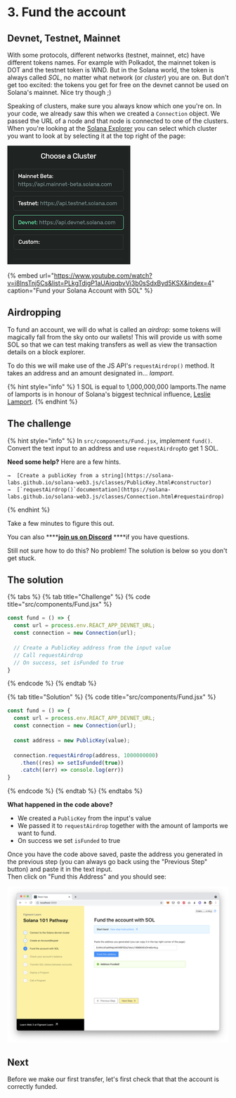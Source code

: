 # 3. Fund the account

## Devnet, Testnet, Mainnet

With some protocols, different networks \(testnet, mainnet, etc\) have different tokens names. For example with Polkadot, the mainnet token is DOT and the testnet token is WND. But in the Solana world, the token is always called _SOL_, no matter what network \(or _cluster_\) you are on. But don't get too excited: the tokens you get for free on the devnet cannot be used on Solana's mainnet. Nice try though ;\)

Speaking of clusters, make sure you always know which one you're on. In your code, we already saw this when we created a `Connection` object. We passed the URL of a node and that node is connected to one of the clusters. When you're looking at the [Solana Explorer](https://explorer.solana.com/?cluster=devnet) you can select which cluster you want to look at by selecting it at the top right of the page:

![](../../../.gitbook/assets/screen-shot-2021-06-11-at-2.49.10-pm.png)

{% embed url="https://www.youtube.com/watch?v=i8lnsTnj5Cs&list=PLkgTdjgP1aUAiqqbvVi3b0sSdxByd5KSX&index=4" caption="Fund your Solana Account with SOL" %}

## Airdropping

To fund an account, we will do what is called an _airdrop:_ some tokens will magically fall from the sky onto our wallets! This will provide us with some SOL so that we can test making transfers as well as view the transaction details on a block explorer.

To do this we will make use of the JS API's `requestAirdrop()` method. It takes an address and an amount designated in... _lamport_.

{% hint style="info" %}
1 SOL is equal to 1,000,000,000 lamports.The name of lamports is in honour of Solana's biggest technical influence, [Leslie Lamport](https://en.wikipedia.org/wiki/Leslie_Lamport).
{% endhint %}

## The challenge

{% hint style="info" %}
In `src/components/Fund.jsx`, implement `fund()`. Convert the text input to an address and use `requestAirdrop`to get 1 SOL.

**Need some help?** Here are a few hints.

    →  [Create a publicKey from a string](https://solana-labs.github.io/solana-web3.js/classes/PublicKey.html#constructor)  
    →  [`requestAirdrop()`documentation](https://solana-labs.github.io/solana-web3.js/classes/Connection.html#requestairdrop)
{% endhint %}

Take a few minutes to figure this out.

You can also ****[**join us on Discord**](https://discord.gg/fszyM7K) ****if you have questions.

Still not sure how to do this? No problem! The solution is below so you don't get stuck.

## The solution

{% tabs %}
{% tab title="Challenge" %}
{% code title="src/components/Fund.jsx" %}
```javascript
const fund = () => {
  const url = process.env.REACT_APP_DEVNET_URL;
  const connection = new Connection(url);
  
  // Create a PublicKey address from the input value
  // Call requestAirdrop
  // On success, set isFunded to true
}
```
{% endcode %}
{% endtab %}

{% tab title="Solution" %}
{% code title="src/components/Fund.jsx" %}
```javascript
const fund = () => {
  const url = process.env.REACT_APP_DEVNET_URL;
  const connection = new Connection(url);
  
  const address = new PublicKey(value);
  
  connection.requestAirdrop(address, 1000000000)
    .then((res) => setIsFunded(true))
    .catch((err) => console.log(err))
}
```
{% endcode %}
{% endtab %}
{% endtabs %}

**What happened in the code above?**

* We created a `PublicKey` from the input's value
* We passed it to `requestAirdrop` together with the amount of lamports we want to fund.
* On success we set `isFunded` to true

Once you have the code above saved, paste the address you generated in the previous step \(you can always go back using the "Previous Step" button\) and paste it in the text input.   
Then click on "Fund this Address" and you should see:

![](../../../.gitbook/assets/screen-shot-2021-06-14-at-10.49.25-pm.png)

## Next

Before we make our first transfer, let's first check that that the account is correctly funded.

